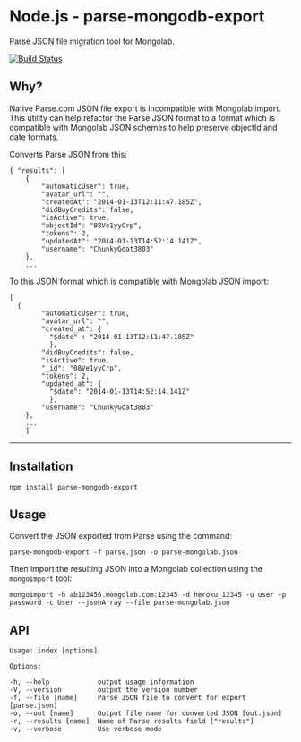 Node.js - parse-mongodb-export
==============================

Parse JSON file migration tool for Mongolab.

[![Build Status](https://travis-ci.org/moflo/parse-mongodb-export.svg?branch=master)](https://travis-ci.org/moflo/parse-mongodb-export)

Why?
----

Native Parse.com JSON file export is incompatible with Mongolab import. This utility can help refactor the Parse JSON format to a format which is compatible with Mongolab JSON schemes to help preserve objectId and date formats.

Converts Parse JSON from this:

    { "results": [
    	{
            "automaticUser": true,
            "avatar_url": "",
            "createdAt": "2014-01-13T12:11:47.185Z",
            "didBuyCredits": false,
            "isActive": true,
            "objectId": "08Ve1yyCrp",
            "tokens": 2,
            "updatedAt": "2014-01-13T14:52:14.141Z",
            "username": "ChunkyGoat3803"
        },
        ...


To this JSON format which is compatible with Mongolab JSON import:

    [
      {
            "automaticUser": true,
            "avatar_url": "",
            "created_at": {
              "$date" : "2014-01-13T12:11:47.185Z"
              },
            "didBuyCredits": false,
            "isActive": true,
            "_id": "08Ve1yyCrp",
            "tokens": 2,
            "updated_at": {
              "$date": "2014-01-13T14:52:14.141Z"
              },
            "username": "ChunkyGoat3803"
        },
        ...
        ]

___

Installation
------------

    npm install parse-mongodb-export

Usage
-----

Convert the JSON exported from Parse using the command:

    parse-mongodb-export -f parse.json -o parse-mongolab.json

Then import the resulting JSON into a Mongolab collection using the `mongoimport` tool:

    mongoimport -h ab123456.mongolab.com:12345 -d heroku_12345 -u user -p password -c User --jsonArray --file parse-mongolab.json


API
---

    Usage: index [options]

    Options:

    -h, --help            output usage information
    -V, --version         output the version number
    -f, --file [name]     Parse JSON file to convert for export [parse.json]
    -o, --out [name]      Output file name for converted JSON [out.json]
    -r, --results [name]  Name of Parse results field ["results"]
    -v, --verbose         Use verbose mode
